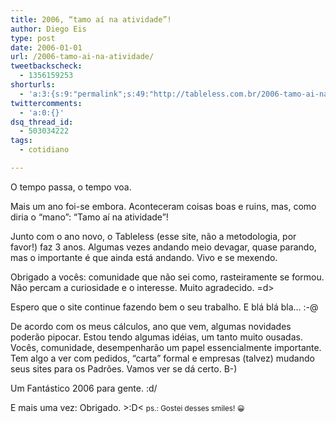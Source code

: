 ```yaml
---
title: 2006, “tamo aí na atividade”!
author: Diego Eis
type: post
date: 2006-01-01
url: /2006-tamo-ai-na-atividade/
tweetbackscheck:
  - 1356159253
shorturls:
  - 'a:3:{s:9:"permalink";s:49:"http://tableless.com.br/2006-tamo-ai-na-atividade";s:7:"tinyurl";s:26:"http://tinyurl.com/3pay5fz";s:4:"isgd";s:19:"http://is.gd/TQLbNq";}'
twittercomments:
  - 'a:0:{}'
dsq_thread_id:
  - 503034222
tags:
  - cotidiano

---
```

O tempo passa, o tempo voa.
  
Mais um ano foi-se embora. Aconteceram coisas boas e ruins, mas, como diria o &#8220;mano&#8221;: &#8220;Tamo aí na atividade&#8221;!

Junto com o ano novo, o Tableless (esse site, não a metodologia, por favor!) faz 3 anos. Algumas vezes andando meio devagar, quase parando, mas o importante é que ainda está andando. Vivo e se mexendo.
  
Obrigado a vocês: comunidade que não sei como, rasteiramente se formou. Não percam a curiosidade e o interesse. Muito agradecido. =d>
  
Espero que o site continue fazendo bem o seu trabalho. E blá blá bla&#8230; :-@ 

De acordo com os meus cálculos, ano que vem, algumas novidades poderão pipocar. Estou tendo algumas idéias, um tanto muito ousadas. Vocês, comunidade, desempenharão um papel essencialmente importante. Tem algo a ver com pedidos, &#8220;carta&#8221; formal e empresas (talvez) mudando seus sites para os Padrões. Vamos ver se dá certo. B-)

Um Fantástico 2006 para gente. \:d/
  
E mais uma vez: Obrigado. >:D< <small>ps.: Gostei desses smiles! 😀</small>